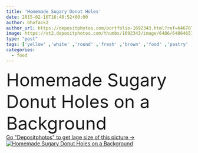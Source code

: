 ```yaml
---
title: 'Homemade Sugary Donut Holes'
date: 2015-02-16T16:40:52+00:00
author: bhofack2
author_url: https://depositphotos.com/portfolio-1692343.html?ref=64678756
image: https://st2.depositphotos.com/thumbs/1692343/image/6486/64864651/api_thumb_450.jpg?forcejpeg=true
type: "post"
tags: ['yellow' ,'white' ,'round' ,'fresh' ,'brown' ,'food' ,'pastry' ,'cake' ,'tasty' ,'delicious' ,'sweet' ,'baked' ,'homemade' ,'yummy' ,'breakfast' ,'dessert' ,'snack' ,'fried' ,'tradition' ,'traditional' ,'unhealthy' ,'hole' ,'junk' ,'bakery' ,'sugar' ,'fattening' ,'pile' ,'treat' ,'doughnut' ,'calories' ,'holes' ,'dough' ,'confectionery' ,'sugary' ,'donut' ,'typical' ,'donuts' ,'powdered' ,'donut holes' ,'homemade sugary donut holes' ,'doughnut holes' ]
categories: 
  - food
---
```

<div aling="center">
            <font size="60"> Homemade Sugary Donut Holes on a Background</font>   
</div>
<div>
    <a href='https://st2.depositphotos.com/thumbs/1692343/image/6486/64864651/api_thumb_450.jpg?forcejpeg=true?ref=64678756' target=_blank > Go "Depositphotos" to get lage size of this picture ->
        <img href='https://st2.depositphotos.com/thumbs/1692343/image/6486/64864651/api_thumb_450.jpg?forcejpeg=true?ref=64678756' src='https://st2.depositphotos.com/1692343/6486/i/950/depositphotos_64864651-stock-photo-homemade-sugary-donut-holes.jpg?forcejpeg=true' alt='Homemade Sugary Donut Holes on a Background' >
    </a>
</div>
